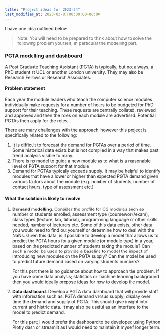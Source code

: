 ```yaml
---
title: "Project ideas for 2023-24"
last_modified_at: 2023-03-07T00:00:00-00:00
---
```


I have one idea outlined below.

> Note: You will need to be prepared to think about how to solve the following problem yourself; in particular the modelling part.

### PGTA modelling and dashboard

A Post Graduate Teaching Assistant (PGTA) is typically, but not always, a PhD student at UCL or another London university. They may also be Research Fellows or Research Associates.

#### Problem statement

Each year the module leaders who teach the computer science modules individually make requests for a number of hours to be budgeted for PhD support for their teaching. These requests are centrally collated, reviewed and approved and then the roles on each module are advertised. Potential PGTAs then apply for the roles.

There are many challenges with the approach, however this project is specifically related to the following:

1. It is difficult to forecast the demand for PGTAs over a period of time. Some historical data exists but is not compiled in a way that makes past trend analysis visible to many.
2. There is no model to guide a new module as to what is a reasonable level of PGTA support for that module
3. Demand for PGTAs typically exceeds supply. It may be helpful to identify modules that have a lower or higher than expected PGTA demand given various factors about the module (e.g. number of students, number of contact hours, type of assessment etc.)

#### What the solution is likely to involve

1. **Demand modelling**. Consider the profile for CS modules such as number of students enrolled, assessment type (coursework/exam), class types (lecture, lab, tutorial), programming language or other skills needed, number of lecturers etc. Some of this data exists, other data you would need to find out yourself or determine how to deal with the NaNs. Given this data, is it possible to develop a model that allows us to predict the PGTA hours for a given module (or module type) in a year, based on the predicted number of students taking the module? Can such a model be used to provide a baseline to model the impact of introducing new modules on the PGTA supply? Can the model be used to predict future demand based on varying students numbers?

    For this part there is no guidance about how to approach the problem. If you have some data analysis; statistics or machine learning background then you would ideally propose ideas for how to develop the model.

2. **Data dashboard**. Develop a PGTA data dashboard that will provide staff with information such as: PGTA demand versus supply; display over time the demand and supply of PGTA. This should give insight into current and histric data. It may also be useful as an interface to the model to predict demand.

    For this part; I would prefer the dashboard to be developed using Python Plotly dash or streamlit as I would need to maintain it myself longer term.
